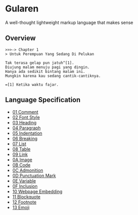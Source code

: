 # Gularen
A well-thought lightweight markup language that makes sense

## Overview
~~~
>>>-> Chapter 1
> Untuk Perempuan Yang Sedang Di Pelukan

Tak terasa gelap pun jatuh^[1].
Diujung malam menuju pagi yang dingin.
Hanya ada sedikit bintang malam ini.
Mungkin karena kau sedang cantik-cantiknya.

=[1] Ketika waktu fajar.
~~~

## Language Specification
* [01 Comment](spec/01-comment.gr)
* [02 Font Style](spec/02-font-style.gr)
* [03 Heading](spec/03-heading.gr)
* [04 Paragraph](spec/04-paragraph.gr)
* [05 Indentation](spec/05-indentation.gr)
* [06 Breaking](spec/06-breaking.gr)
* [07 List](spec/07-list.gr)
* [08 Table](spec/08-table.gr)
* [09 Link](spec/09-link.gr)
* [0A Image](spec/0A-image.gr)
* [0B Code](spec/0B-code.gr)
* [0C Admonition](spec/0C-admonition.gr)
* [0D Punctuation Mark](spec/0D-punctuation-mark.gr)
* [0E Variable](spec/0E-variable.gr)
* [0F Inclusion](spec/0F-inclusion.gr)
* [10 Webpage Embedding](spec/10-webpage-embedding.gr)
* [11 Blockquote](spec/11-blockquote.gr)
* [12 Footnote](spec/12-footnote.gr)
* [13 Emoji](spec/13-emoji.gr)
